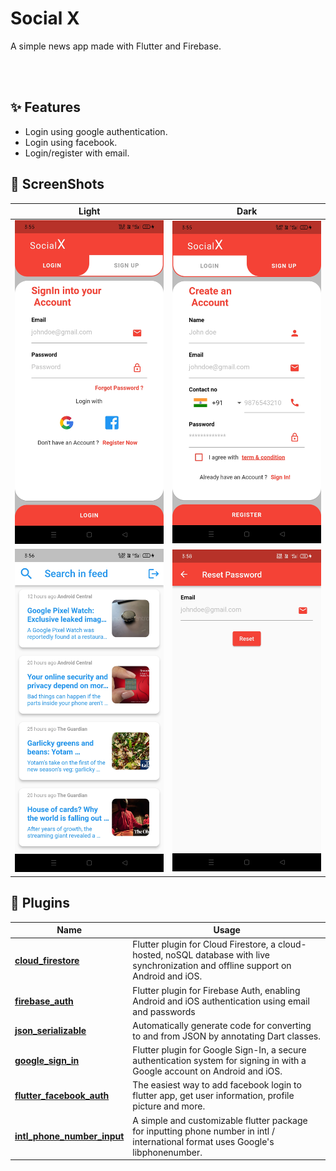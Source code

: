 # Social X

A simple news app made with Flutter and Firebase.

<br>
<br>

## ✨ Features
- Login using google authentication.
- Login using facebook.
- Login/register with email.


## 📸 ScreenShots

| Light| Dark|
|------|-------|
|<img src="assets\images\login page.jpg" width="400">|<img src="assets\images\signup page.jpg" width="400">|
|<img src="assets\images\news page.jpg" width="400">|<img src="assets\images\password reset.jpg" width="400">|

## 🔌 Plugins
| Name | Usage |
|------|-------|
|[**cloud_firestore**](https://pub.dev/packages/cloud_firestore)| Flutter plugin for Cloud Firestore, a cloud-hosted, noSQL database with live synchronization and offline support on Android and iOS.|
|[**firebase_auth**](https://pub.dev/packages/firebase_auth)| Flutter plugin for Firebase Auth, enabling Android and iOS authentication using email and passwords|
|[**json_serializable**](https://pub.dev/packages/json_serializable)| Automatically generate code for converting to and from JSON by annotating Dart classes.|
|[**google_sign_in**](https://pub.dev/packages/google_sign_in)|Flutter plugin for Google Sign-In, a secure authentication system for signing in with a Google account on Android and iOS.|
|[**flutter_facebook_auth**](https://pub.dev/packages/flutter_facebook_auth)|The easiest way to add facebook login to flutter app, get user information, profile picture and more.|
|[**intl_phone_number_input**](https://pub.dev/packages/intl_phone_number_input)|A simple and customizable flutter package for inputting phone number in intl / international format uses Google's libphonenumber.|
